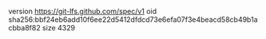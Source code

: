version https://git-lfs.github.com/spec/v1
oid sha256:bbf24eb6add10f6ee22d5412dfdcd73e6efa07f3e4beacd58cb49b1acbba8f82
size 4329
